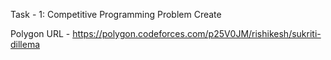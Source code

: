 Task - 1: Competitive Programming Problem Create

Polygon URL - https://polygon.codeforces.com/p25V0JM/rishikesh/sukriti-dillema
